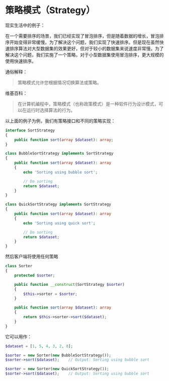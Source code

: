 # 策略模式（Strategy）

现实生活中的例子：

在一个需要排序的场景，我们已经实现了冒泡排序，但是随着数据的增长，冒泡排序开始变得非常缓慢。为了解决这个问题，我们实现了快速排序。但是现在虽然快速排序算法对大型数据集的效果更好，但对于较小的数据集来说速度非常慢。为了解决这个问题，我们实施了一个策略，对于小型数据集使用冒泡排序，更大规模的使用快速排序。

通俗解释：

> 策略模式允许您根据情况切换算法或策略。

维基百科：

> 在计算机编程中，策略模式（也称政策模式）是一种软件行为设计模式，可以在运行时选择算法的行为。

以上面的例子为例，我们有策略接口和不同的策略实现：

```php
interface SortStrategy
{
    public function sort(array $dataset): array;
}

class BubbleSortStrategy implements SortStrategy
{
    public function sort(array $dataset): array
    {
        echo 'Sorting using bubble sort';

        // Do sorting
        return $dataset;
    }
}

class QuickSortStrategy implements SortStrategy
{
    public function sort(array $dataset): array
    {
        echo 'Sorting using quick sort';

        // Do sorting
        return $dataset;
    }
}
```

然后客户端将使用任何策略

```php
class Sorter
{
    protected $sorter;

    public function __construct(SortStrategy $sorter)
    {
        $this->sorter = $sorter;
    }

    public function sort(array $dataset): array
    {
        return $this->sorter->sort($dataset);
    }
}
```

它可以用作：

```php
$dataset = [1, 5, 4, 3, 2, 8];

$sorter = new Sorter(new BubbleSortStrategy());
$sorter->sort($dataset);    // Output: Sorting using bubble sort

$sorter = new Sorter(new QuickSortStrategy());
$sorter->sort($dataset);    // Output: Sorting using bubble sort
```